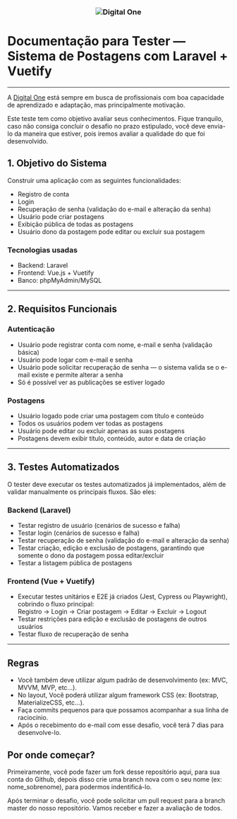 <h3 style="display: flex; justify-content: center;">
  <img alt="Digital One" src="https://www.digitalone.com.br/images/agencia-de-marketing-digital-one.png" />
</h3>

# Documentação para Tester — Sistema de Postagens com Laravel + Vuetify

---

A [Digital One](https://www.digitalone.com.br/) está sempre em busca de profissionais com boa capacidade de aprendizado e adaptação, mas principalmente motivação.

Este teste tem como objetivo avaliar seus conhecimentos. Fique tranquilo, caso não consiga concluir o desafio no prazo estipulado, você deve envia-lo da maneira que estiver, pois iremos avaliar a qualidade do que foi desenvolvido. 

## 1. Objetivo do Sistema

Construir uma aplicação com as seguintes funcionalidades:

- Registro de conta
- Login
- Recuperação de senha (validação do e-mail e alteração da senha)
- Usuário pode criar postagens
- Exibição pública de todas as postagens
- Usuário dono da postagem pode editar ou excluir sua postagem

### Tecnologias usadas

- Backend: Laravel
- Frontend: Vue.js + Vuetify
- Banco: phpMyAdmin/MySQL

---

## 2. Requisitos Funcionais

### Autenticação

- Usuário pode registrar conta com nome, e-mail e senha (validação básica)
- Usuário pode logar com e-mail e senha
- Usuário pode solicitar recuperação de senha — o sistema valida se o e-mail existe e permite alterar a senha
- Só é possível ver as publicações se estiver logado

### Postagens

- Usuário logado pode criar uma postagem com título e conteúdo
- Todos os usuários  podem ver todas as postagens
- Usuário pode editar ou excluir apenas as suas postagens
- Postagens devem exibir título, conteúdo, autor e data de criação

---

## 3. Testes Automatizados

O tester deve executar os testes automatizados já implementados, além de validar manualmente os principais fluxos. São eles:

### Backend (Laravel)

- Testar registro de usuário (cenários de sucesso e falha)
- Testar login (cenários de sucesso e falha)
- Testar recuperação de senha (validação do e-mail e alteração da senha)
- Testar criação, edição e exclusão de postagens, garantindo que somente o dono da postagem possa editar/excluir
- Testar a listagem pública de postagens

### Frontend (Vue + Vuetify)

- Executar testes unitários e E2E já criados (Jest, Cypress ou Playwright), cobrindo o fluxo principal:  
  Registro → Login → Criar postagem → Editar → Excluir → Logout
- Testar restrições para edição e exclusão de postagens de outros usuários
- Testar fluxo de recuperação de senha

---

## Regras

- Você também deve utilizar algum padrão de desenvolvimento (ex: MVC, MVVM, MVP, etc...).
- No layout, Você poderá utilizar algum framework CSS (ex: Bootstrap, MaterializeCSS, etc...).
- Faça commits pequenos para que possamos acompanhar a sua linha de raciocínio.
- Após o recebimento do e-mail com esse desafio, você terá 7 dias para desenvolve-lo.

## Por onde começar?

Primeiramente, você pode fazer um fork desse repositório aqui, para sua conta do Github, depois disso crie uma branch nova com o seu nome (ex: nome_sobrenome), para podermos indentificá-lo.

Após terminar o desafio, você pode solicitar um pull request para a branch master do nosso repositório. Vamos receber e fazer a avaliação de todos.